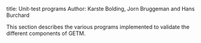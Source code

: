 title: Unit-test programs
Author: Karste Bolding, Jorn Bruggeman and Hans Burchard

This section describes the various programs implemented to validate the different components of GETM.
